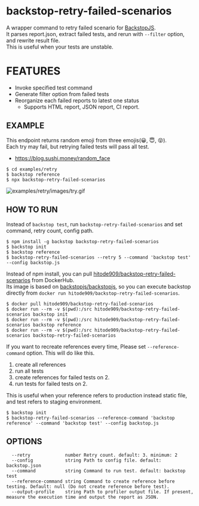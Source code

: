 # backstop-retry-failed-scenarios

A wrapper command to retry failed scenario for [BackstopJS](https://github.com/garris/BackstopJS).<br>
It parses report.json, extract failed tests, and rerun with `--filter` option, and rewrite result file.<br>
This is useful when your tests are unstable.

# FEATURES
- Invoke specified test command
- Generate filter option from failed tests
- Reorganize each failed reports to latest one status
  - Supports HTML report, JSON report, CI report.

## EXAMPLE

This endpoint returns random emoji from three emojis(😀, 😇, 😝).<br>
Each try may fail, but retrying failed tests will pass all test.
- https://blog.sushi.money/random_face

```
$ cd examples/retry
$ backstop reference
$ npx backstop-retry-failed-scenarios
```

![examples/retry/images/try.gif](examples/retry/images/try.gif)


## HOW TO RUN
Instead of `backstop test`, run `backstop-retry-failed-scenarios` and set command, retry count, config path.

```
$ npm install -g backstop backstop-retry-failed-scenarios
$ backstop init
$ backstop reference
$ backstop-retry-failed-scenarios --retry 5 --command 'backstop test' --config backstop.js
```


Instead of npm install, you can pull [hitode909/backstop-retry-failed-scenarios](https://hub.docker.com/repository/docker/hitode909/backstop-retry-failed-scenarios) from DockerHub.<br>
Its image is based on [backstopjs/backstopjs](https://hub.docker.com/r/backstopjs/backstopjs), so you can execute backstop directly from `docker run hitode909/backstop-retry-failed-scenarios`.

```
$ docker pull hitode909/backstop-retry-failed-scenarios
$ docker run --rm -v $(pwd):/src hitode909/backstop-retry-failed-scenarios backstop init
$ docker run --rm -v $(pwd):/src hitode909/backstop-retry-failed-scenarios backstop reference
$ docker run --rm -v $(pwd):/src hitode909/backstop-retry-failed-scenarios backstop-retry-failed-scenarios
```

If you want to recreate references every time, Please set `--reference-command` option. This will do like this.
1. create all references
2. run all tests
3. create references for failed tests on 2.
4. run tests for failed tests on 2.

This is useful when your reference refers to production instead static file, and test refers to staging environment.

```
$ backstop init
$ backstop-retry-failed-scenarios --reference-command 'backstop reference' --command 'backstop test' --config backstop.js
```

## OPTIONS

```
  --retry             number Retry count. default: 3. minimum: 2
  --config            string Path to config file. default: backstop.json
  --command           string Command to run test. default: backstop test
  --reference-command string Command to create reference before testing. Default: null (Do not create reference before test).
  --output-profile    string Path to profiler output file. If present, measure the execution time and output the report as JSON.
```
